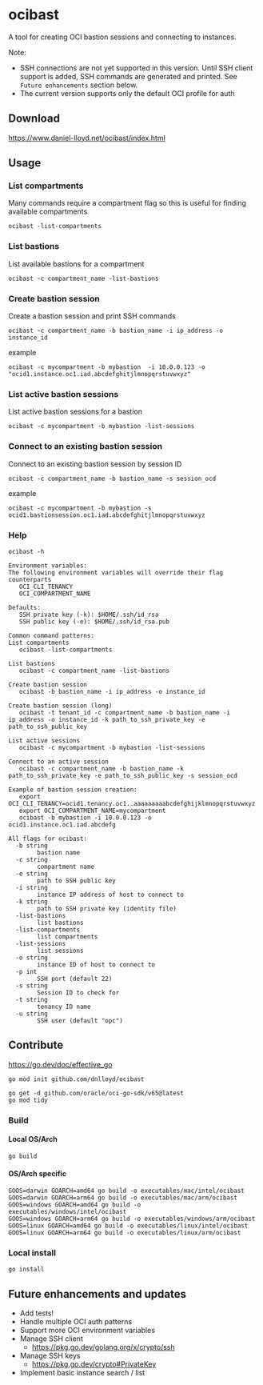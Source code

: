 # ocibast
A tool for creating OCI bastion sessions and connecting to instances.

Note: 
- SSH connections are not yet supported in this version. Until SSH client support is added, SSH commands are generated and printed. See `Future enhancements` section below.
- The current version supports only the default OCI profile for auth

## Download

https://www.daniel-lloyd.net/ocibast/index.html

## Usage

### List compartments

Many commands require a compartment flag so this is useful for finding available compartments

```
ocibast -list-compartments
```

### List bastions

List available bastions for a compartment

```
ocibast -c compartment_name -list-bastions
```

### Create bastion session

Create a bastion session and print SSH commands

```
ocibast -c compartment_name -b bastion_name -i ip_address -o instance_id
```

example

```
ocibast -c mycompartment -b mybastion  -i 10.0.0.123 -o "ocid1.instance.oc1.iad.abcdefghitjlmnopqrstuvwxyz"
```
### List active bastion sessions

List active bastion sessions for a bastion

```
ocibast -c mycompartment -b mybastion -list-sessions
```

### Connect to an existing bastion session

Connect to an existing bastion session by session ID

```
ocibast -c compartment_name -b bastion_name -s session_ocd
```

example

```
ocibast -c mycompartment -b mybastion -s ocid1.bastionsession.oc1.iad.abcdefghitjlmnopqrstuvwxyz
```

### Help

```
ocibast -h
```

```
Environment variables:
The following environment variables will override their flag counterparts
   OCI_CLI_TENANCY
   OCI_COMPARTMENT_NAME

Defaults:
   SSH private key (-k): $HOME/.ssh/id_rsa
   SSH public key (-e): $HOME/.ssh/id_rsa.pub

Common command patterns:
List compartments
   ocibast -list-compartments

List bastions
   ocibast -c compartment_name -list-bastions

Create bastion session
   ocibast -b bastion_name -i ip_address -o instance_id

Create bastion session (long)
   ocibast -t tenant_id -c compartment_name -b bastion_name -i ip_address -o instance_id -k path_to_ssh_private_key -e path_to_ssh_public_key

List active sessions
   ocibast -c mycompartment -b mybastion -list-sessions

Connect to an active session
   ocibast -c compartment_name -b bastion_name -k path_to_ssh_private_key -e path_to_ssh_public_key -s session_ocd

Example of bastion session creation:
   export OCI_CLI_TENANCY=ocid1.tenancy.oc1..aaaaaaaaabcdefghijklmnopqrstuvwxyz
   export OCI_COMPARTMENT_NAME=mycompartment
   ocibast -b mybastion -i 10.0.0.123 -o ocid1.instance.oc1.iad.abcdefg

All flags for ocibast:
  -b string
    	bastion name
  -c string
    	compartment name
  -e string
    	path to SSH public key
  -i string
    	instance IP address of host to connect to
  -k string
    	path to SSH private key (identity file)
  -list-bastions
    	list bastions
  -list-compartments
    	list compartments
  -list-sessions
    	list sessions
  -o string
    	instance ID of host to connect to
  -p int
    	SSH port (default 22)
  -s string
    	Session ID to check for
  -t string
    	tenancy ID name
  -u string
    	SSH user (default "opc")
```

## Contribute

https://go.dev/doc/effective_go

```
go mod init github.com/dnlloyd/ocibast
```

```
go get -d github.com/oracle/oci-go-sdk/v65@latest
go mod tidy
```

### Build

#### Local OS/Arch

```
go build
```

#### OS/Arch specific

```
GOOS=darwin GOARCH=amd64 go build -o executables/mac/intel/ocibast
GOOS=darwin GOARCH=arm64 go build -o executables/mac/arm/ocibast
GOOS=windows GOARCH=amd64 go build -o executables/windows/intel/ocibast
GOOS=windows GOARCH=arm64 go build -o executables/windows/arm/ocibast
GOOS=linux GOARCH=amd64 go build -o executables/linux/intel/ocibast
GOOS=linux GOARCH=arm64 go build -o executables/linux/arm/ocibast
```

### Local install

```
go install
```

## Future enhancements and updates

- Add tests!
- Handle multiple OCI auth patterns
- Support more OCI environment variables
- Manage SSH client
  - https://pkg.go.dev/golang.org/x/crypto/ssh
- Manage SSH keys
  - https://pkg.go.dev/crypto#PrivateKey
- Implement basic instance search / list
